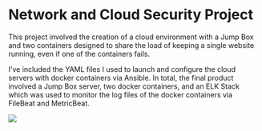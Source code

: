 # Network and Cloud Security Project

This project involved the creation of a cloud environment with a Jump Box and two containers designed to share the load of keeping a single website running, even if one of the containers fails.

I've included the YAML files I used to launch and configure the cloud servers with docker containers via Ansible. In total, the final product involved a Jump Box server, two docker containers, and an ELK Stack which was used to monitor the log files of the docker containers via FileBeat and MetricBeat.

![](diagrams/Cloud_Security_with_ELK_Stack.png)
